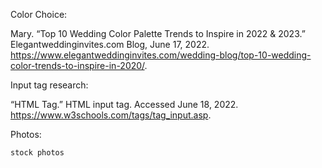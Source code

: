 Color Choice:

 Mary. “Top 10 Wedding Color Palette Trends to Inspire in 2022 &amp; 2023.” Elegantweddinginvites.com Blog, June 17, 2022. https://www.elegantweddinginvites.com/wedding-blog/top-10-wedding-color-trends-to-inspire-in-2020/. 

Input tag research:

“HTML  Tag.” HTML input tag. Accessed June 18, 2022. https://www.w3schools.com/tags/tag_input.asp. 

Photos:

    stock photos
